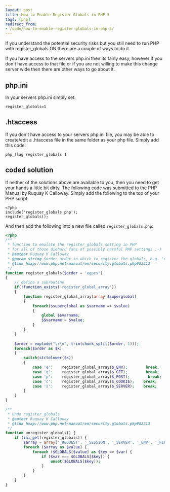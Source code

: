 ```yaml
---
layout: post
title: How to Enable Register Globals in PHP 5
tags: [php]
redirect_from:
- /code/how-to-enable-register-globals-in-php-5/
---
```

If you understand the potential security risks but you still need to run PHP with register_globals ON there are a couple of ways to do it.

If you have access to the servers php.ini then its fairly easy, however if you don't have access to that file or if you are not willing to make this change server wide then there are other ways to go about it.

<!--break-->

## php.ini

In your servers php.ini simply set.

```
register_globals=1
```

## .htaccess

If you don't have access to your servers php.ini file, you may be able to create/edit a .htaccess file in the same folder as your php file.  Simply add this code:

```
php_flag register_globals 1
```

## coded solution

If neither of the solutions above are available to you, then you need to get your hands a little bit dirty.  The following code was submitted to the PHP Manual by Ruquay K Calloway.  Simply add the following to the top of your PHP script:

```
<?php
include('register_globals.php');
register_globals();
```

And then add the following into a new file called `register_globals.php`:

```php
<?php
/**
 * function to emulate the register_globals setting in PHP
 * for all of those diehard fans of possibly harmful PHP settings :-)
 * @author Ruquay K Calloway
 * @param string $order order in which to register the globals, e.g. 'egpcs' for default
 * @link hxxp://www.php.net/manual/en/security.globals.php#82213
 */
function register_globals($order = 'egpcs')
{
    // define a subroutine
    if(!function_exists('register_global_array'))
    {
        function register_global_array(array $superglobal)
        {
            foreach($superglobal as $varname => $value)
            {
                global $$varname;
                $$varname = $value;
            }
        }
    }
   
    $order = explode("\r\n", trim(chunk_split($order, 1)));
    foreach($order as $k)
    {
        switch(strtolower($k))
        {
            case 'e':    register_global_array($_ENV);        break;
            case 'g':    register_global_array($_GET);        break;
            case 'p':    register_global_array($_POST);        break;
            case 'c':    register_global_array($_COOKIE);    break;
            case 's':    register_global_array($_SERVER);    break;
        }
    }
}

/**
 * Undo register_globals
 * @author Ruquay K Calloway
 * @link hxxp://www.php.net/manual/en/security.globals.php#82213
 */
function unregister_globals() {
    if (ini_get(register_globals)) {
        $array = array('_REQUEST', '_SESSION', '_SERVER', '_ENV', '_FILES');
        foreach ($array as $value) {
            foreach ($GLOBALS[$value] as $key => $var) {
                if ($var === $GLOBALS[$key]) {
                    unset($GLOBALS[$key]);
                }
            }
        }
    }
}
```
